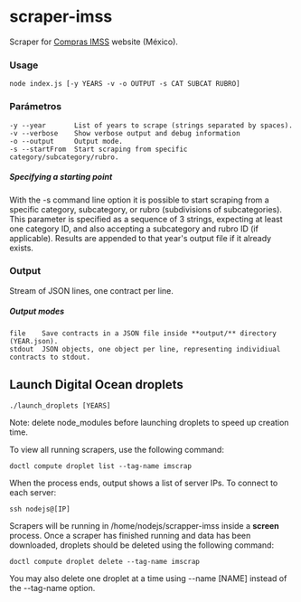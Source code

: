 # scraper-imss

Scraper for [Compras IMSS](http://compras.imss.gob.mx/) website (México).

### Usage

    node index.js [-y YEARS -v -o OUTPUT -s CAT SUBCAT RUBRO]

### Parámetros

    -y --year       List of years to scrape (strings separated by spaces).
    -v --verbose    Show verbose output and debug information
    -o --output     Output mode.
    -s --startFrom  Start scraping from specific category/subcategory/rubro.

##### Specifying a starting point

With the -s command line option it is possible to start scraping from a specific category, subcategory, or rubro (subdivisions of subcategories). This parameter is specified as a sequence of 3 strings, expecting at least one category ID, and also accepting a subcategory and rubro ID (if applicable). Results are appended to that year's output file if it already exists.

### Output

Stream of JSON lines, one contract per line.

##### Output modes

    file    Save contracts in a JSON file inside **output/** directory (YEAR.json).
    stdout  JSON objects, one object per line, representing individiual contracts to stdout.

## Launch Digital Ocean droplets

    ./launch_droplets [YEARS]

Note: delete node_modules before launching droplets to speed up creation time.

To view all running scrapers, use the following command:

    doctl compute droplet list --tag-name imscrap

When the process ends, output shows a list of server IPs. To connect to each server:

    ssh nodejs@[IP]

Scrapers will be running in /home/nodejs/scrapper-imss inside a **screen** process. Once a scraper has finished running and data has been downloaded, droplets should be deleted using the following command:

    doctl compute droplet delete --tag-name imscrap

You may also delete one droplet at a time using --name [NAME] instead of the --tag-name option.
